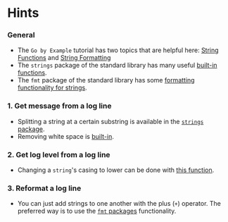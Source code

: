 # Hints

### General

- The `Go by Example` tutorial has two topics that are helpful here: [String Functions][string-functions] and [String Formatting][string-formatting]
- The `strings` package of the standard library has many useful [built-in functions][strings-package].
- The `fmt` package of the standard library has some [formatting functionality for strings][fmt-package].

### 1. Get message from a log line

- Splitting a string at a certain substring is available in the [`strings` package][split-function].
- Removing white space is [built-in][trimspace-function].

### 2. Get log level from a log line

- Changing a `string`'s casing to lower can be done with [this function][lowercase-function].

### 3. Reformat a log line

- You can just add strings to one another with the plus (`+`) operator. The preferred way is to use the [`fmt` packages][sprintf-function] functionality.

[strings-package]: https://golang.org/pkg/strings/
[string-functions]: https://gobyexample.com/string-functions
[string-formatting]: https://gobyexample.com/string-formatting
[fmt-package]: https://golang.org/pkg/fmt/
[split-function]: https://golang.org/pkg/strings/#Split
[trimspace-function]: https://golang.org/pkg/strings/#TrimSpace
[lowercase-function]: https://golang.org/pkg/strings/#ToLower
[sprintf-function]: https://golang.org/pkg/fmt/#Sprintf
